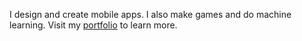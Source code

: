  
I design and create mobile apps. I also make games and do machine learning.
Visit my [portfolio](https://jamescasia.github.io) to learn more.
